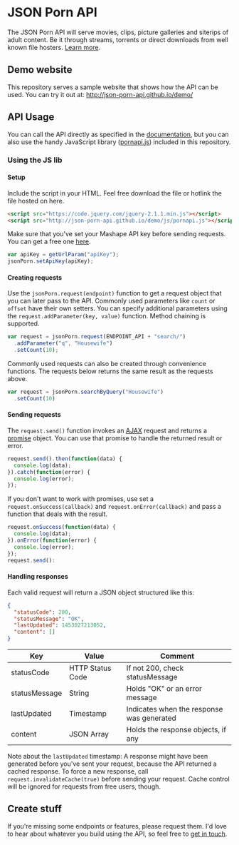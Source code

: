 # JSON Porn API
The JSON Porn API will serve movies, clips, picture galleries and siterips of adult content. Be it through streams, torrents or direct downloads from well known file hosters. [Learn more](http://json-porn.com).

## Demo website
This repository serves a sample website that shows how the API can be used. You can try it out at:
http://json-porn-api.github.io/demo/

## API Usage
You can call the API directly as specified in the [documentation](https://market.mashape.com/steppschuh/json-porn), but you can also use the handy JavaScript library ([pornapi.js](https://github.com/json-porn-api/demo/blob/gh-pages/js/pornapi.js)) included in this repository.

### Using the JS lib
#### Setup
Include the script in your HTML. Feel free download the file or hotlink the file hosted on here.
```HTML
<script src="https://code.jquery.com/jquery-2.1.1.min.js"></script>
<script src="http://json-porn-api.github.io/demo/js/pornapi.js"></script>
```
Make sure that you've set your Mashape API key before sending requests. You can get a free one [here](https://market.mashape.com/steppschuh/json-porn/pricing).
```JavaScript
var apiKey = getUrlParam("apiKey");
jsonPorn.setApiKey(apiKey);
```

#### Creating requests
Use the `jsonPorn.request(endpoint)` function to get a request object that you can later pass to the API. Commonly used parameters like `count` or `offset` have their own setters. You can specify additional parameters using the `request.addParameter(key, value)` function. Method chaining is supported.
```JavaScript
var request = jsonPorn.request(ENDPOINT_API + "search/")
  .addParameter("q", "Housewife")
  .setCount(10);
```
Commonly used requests can also be created through convenience functions. The requests below returns the same result as the requests above.
```JavaScript
var request = jsonPorn.searchByQuery("Housewife")
  .setCount(10)
```

#### Sending requests
The `request.send()` function invokes an [AJAX](https://en.wikipedia.org/wiki/Ajax_(programming)) request and returns a [promise](https://www.promisejs.org/) object. You can use that promise to handle the returned result or error.
```JavaScript
request.send().then(function(data) {
  console.log(data);
}).catch(function(error) {
  console.log(error);
});
```
If you don't want to work with promises, use set a `request.onSuccess(callback)` and `request.onError(callback)` and pass a function that deals with the result.
```JavaScript
request.onSuccess(function(data) {
  console.log(data);
}).onError(function(error) {
  console.log(error);
});
request.send():
```

#### Handling responses
Each valid request will return a JSON object structured like this:
```JSON
{
  "statusCode": 200,
  "statusMessage": "OK",
  "lastUpdated": 1453027213052,
  "content": []
}
```
Key | Value | Comment
--- | --- | ---
statusCode | HTTP Status Code | If not 200, check statusMessage
statusMessage | String | Holds "OK" or an error message
lastUpdated | Timestamp | Indicates when the response was generated
content | JSON Array | Holds the response objects, if any

Note about the `lastUpdated` timestamp: A response might have been generated before you've sent your request, because the API returned a cached response. To force a new response, call `request.invalidateCache(true)` before sending your request. Cache control will be ignored for requests from free users, though.

## Create stuff
If you're missing some endpoints or features, please request them. I'd love to hear about whatever you build using the API, so feel free to [get in touch](http://steppschuh.net).
